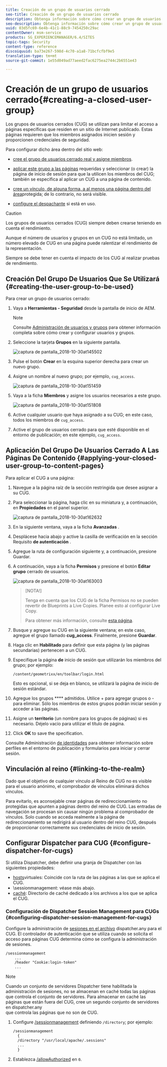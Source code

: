 ```yaml
---
title: Creación de un grupo de usuarios cerrado
seo-title: Creación de un grupo de usuarios cerrado
description: Obtenga información sobre cómo crear un grupo de usuarios cerrado.
seo-description: Obtenga información sobre cómo crear un grupo de usuarios cerrado.
uuid: 03d5fc69-6e4b-41c1-88c9-7454250c29ac
contentOwner: msm-service
products: SG_EXPERIENCEMANAGER/6.4/SITES
topic-tags: Security
content-type: reference
discoiquuid: ba73e267-598d-4c70-a1a8-71bcfcfbf9e5
translation-type: tm+mt
source-git-commit: 1e55d049ad77aeed2fac6275ea2744c2b6551e43

---
```



# Creación de un grupo de usuarios cerrado{#creating-a-closed-user-group}

Los grupos de usuarios cerrados (CUG) se utilizan para limitar el acceso a páginas específicas que residen en un sitio de Internet publicado. Estas páginas requieren que los miembros asignados inicien sesión y proporcionen credenciales de seguridad.

Para configurar dicho área dentro del sitio web:

* [cree el grupo de usuarios cerrado real y asigne miembros](#creating-the-user-group-to-be-used).

* [aplicar este grupo a las páginas](#applying-your-closed-user-group-to-content-pages) requeridas y seleccionar (o crear) la página de inicio de sesión para que la utilicen los miembros del CUG; también se especifica al aplicar un CUG a una página de contenido.

* [cree un vínculo, de alguna forma, a al menos una página dentro del área](#linking-to-the-realm)protegida; de lo contrario, no será visible.
* [configure el despachante](#configure-dispatcher-for-cugs) si está en uso.

>[!CAUTION]
>
>Los grupos de usuarios cerrados (CUG) siempre deben crearse teniendo en cuenta el rendimiento.
>
>Aunque el número de usuarios y grupos en un CUG no está limitado, un número elevado de CUG en una página puede ralentizar el rendimiento de la representación.
>
>Siempre se debe tener en cuenta el impacto de los CUG al realizar pruebas de rendimiento.

## Creación Del Grupo De Usuarios Que Se Utilizará {#creating-the-user-group-to-be-used}

Para crear un grupo de usuarios cerrado:

1. Vaya a **Herramientas - Seguridad** desde la pantalla de inicio de AEM.

   >[!NOTE]
   >
   >Consulte [Administración de usuarios y grupos](/help/sites-administering/security.md#managing-users-and-groups) para obtener información completa sobre cómo crear y configurar usuarios y grupos.

1. Seleccione la tarjeta **Grupos** en la siguiente pantalla.

   ![captura de pantalla_2018-10-30at145502](assets/screenshot_2018-10-30at145502.png)

1. Pulse el botón **Crear** en la esquina superior derecha para crear un nuevo grupo.
1. Asigne un nombre al nuevo grupo; por ejemplo, `cug_access`.

   ![captura de pantalla_2018-10-30at151459](assets/screenshot_2018-10-30at151459.png)

1. Vaya a la ficha **Miembros** y asigne los usuarios necesarios a este grupo.

   ![captura de pantalla_2018-10-30at151808](assets/screenshot_2018-10-30at151808.png)

1. Active cualquier usuario que haya asignado a su CUG; en este caso, todos los miembros de `cug_access`.
1. Active el grupo de usuarios cerrado para que esté disponible en el entorno de publicación; en este ejemplo, `cug_access`.

## Aplicación Del Grupo De Usuarios Cerrado A Las Páginas De Contenido {#applying-your-closed-user-group-to-content-pages}

Para aplicar el CUG a una página:

1. Navegue a la página raíz de la sección restringida que desee asignar a su CUG.
1. Para seleccionar la página, haga clic en su miniatura y, a continuación, en **Propiedades** en el panel superior.

   ![captura de pantalla_2018-10-30at162632](assets/screenshot_2018-10-30at162632.png)

1. En la siguiente ventana, vaya a la ficha **Avanzadas** .
1. Desplácese hacia abajo y active la casilla de verificación en la sección Requisito **de autenticación** .

1. Agregue la ruta de configuración siguiente y, a continuación, presione Guardar.
1. A continuación, vaya a la ficha **Permisos** y presione el botón **Editar grupo** cerrado de usuarios.

   ![captura de pantalla_2018-10-30at163003](assets/screenshot_2018-10-30at163003.png)

   >[NOTA!]
   >
   > Tenga en cuenta que los CUG de la ficha Permisos no se pueden revertir de Blueprints a Live Copies. Planee esto al configurar Live Copy.
   >
   > Para obtener más información, consulte [esta página](closed-user-groups.md#aem-livecopy).

1. Busque y agregue su CUG en la siguiente ventana; en este caso, agregue el grupo llamado **cug_access**. Finalmente, presione **Guardar**.
1. Haga clic en **Habilitado** para definir que esta página (y las páginas secundarias) pertenecen a un CUG.
1. Especifique la página **de** inicio de sesión que utilizarán los miembros del grupo; por ejemplo:

   `/content/geometrixx/en/toolbar/login.html`

   Esto es opcional, si se deja en blanco, se utilizará la página de inicio de sesión estándar.

1. Agregue los grupos **** admitidos. Utilice + para agregar grupos o - para eliminar. Sólo los miembros de estos grupos podrán iniciar sesión y acceder a las páginas.
1. Asigne un **territorio** (un nombre para los grupos de páginas) si es necesario. Déjelo vacío para utilizar el título de página.
1. Click **OK** to save the specification.

Consulte Administración [de identidades](/help/sites-administering/identity-management.md) para obtener información sobre perfiles en el entorno de publicación y formularios para iniciar y cerrar sesión.

## Vinculación al reino {#linking-to-the-realm}

Dado que el objetivo de cualquier vínculo al Reino de CUG no es visible para el usuario anónimo, el comprobador de vínculos eliminará dichos vínculos.

Para evitarlo, es aconsejable crear páginas de redireccionamiento no protegidas que apunten a páginas dentro del reino de CUG. Las entradas de navegación se procesan sin causar ningún problema al comprobador de vínculos. Solo cuando se acceda realmente a la página de redireccionamiento se redirigirá al usuario dentro del reino CUG, después de proporcionar correctamente sus credenciales de inicio de sesión.

## Configurar Dispatcher para CUG {#configure-dispatcher-for-cugs}

Si utiliza Dispatcher, debe definir una granja de Dispatcher con las siguientes propiedades:

* [hosts](https://helpx.adobe.com/experience-manager/dispatcher/using/dispatcher-configuration.html#identifying-virtual-hosts-virtualhosts)virtuales: Coincide con la ruta de las páginas a las que se aplica el CUG.
* \sessionmanagement: véase más abajo.
* [caché](https://helpx.adobe.com/experience-manager/dispatcher/using/dispatcher-configuration.html#configuring-the-dispatcher-cache-cache): Directorio de caché dedicado a los archivos a los que se aplica el CUG.

### Configuración de Dispatcher Session Management para CUGs {#configuring-dispatcher-session-management-for-cugs}

Configure la administración de [sesiones en el archivo](https://helpx.adobe.com/experience-manager/dispatcher/using/dispatcher-configuration.html#enabling-secure-sessions-sessionmanagement) dispatcher.any para el CUG. El controlador de autenticación que se utiliza cuando se solicita el acceso para páginas CUG determina cómo se configura la administración de sesiones.

```xml
/sessionmanagement
    ...
    /header "Cookie:login-token" 
    ...
```

>[!NOTE]
>
>Cuando un conjunto de servidores Dispatcher tiene habilitada la administración de sesiones, no se almacenan en caché todas las páginas que controla el conjunto de servidores. Para almacenar en caché las páginas que están fuera del CUG, cree un segundo conjunto de servidores en dispatcher.any\
>que controla las páginas que no son de CUG.

1. Configure [/sessionmanagement](https://helpx.adobe.com/experience-manager/dispatcher/using/dispatcher-configuration.html#enabling-secure-sessions-sessionmanagement) definiendo `/directory`; por ejemplo:

   ```xml
   /sessionmanagement
     {
     /directory "/usr/local/apache/.sessions"
     ...
     }
   ```

1. Establezca [/allowAuthorized](https://helpx.adobe.com/experience-manager/dispatcher/using/dispatcher-configuration.html#caching-when-authentication-is-used) en `0`.

